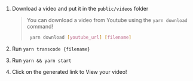 1. Download a video and put it in the `public/videos` folder

   > You can download a video from Youtube using the `yarn download` command!
   >
   > ```sh
   >  yarn download [youtube_url] [filename]
   > ```

2. Run `yarn transcode {filename}`

3. Run `yarn && yarn start`

4. Click on the generated link to View your video!
